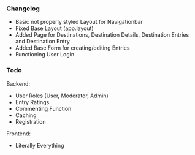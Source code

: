 ### Changelog

- Basic not properly styled Layout for Navigationbar
- Fixed Base Layout (app.layout)
- Added Page for Destinations, Destination Details, Destination Entries and Destination Entry
- Added Base Form for creating/editing Entries
- Functioning User Login

### Todo

Backend:
- User Roles (User, Moderator, Admin)
- Entry Ratings
- Commenting Function
- Caching
- Registration

Frontend:
- Literally Everything